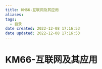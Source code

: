 ```yaml
---
title: KM66-互联网及其应用
aliases:
tags:
  - 目录
date created: 2022-12-08 17:16:53
date updated: 2022-12-08 17:16:53
---
```


# KM66-互联网及其应用


